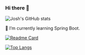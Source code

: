 ### Hi there 👋
![Josh's GitHub stats](https://github-readme-stats.vercel.app/api?username=Joshua-Williams8&show_icons=true&count_private=true&theme=highcontrast) 

🌱 I’m currently learning Spring Boot.

[![Readme Card](https://github-readme-stats.vercel.app/api/pin/?username=Joshua-Williams8&repo=springblog&theme=highcontrast)](https://github.com/Joshua-Williams8/springblog)


[![Top Langs](https://github-readme-stats.vercel.app/api/top-langs/?username=Joshua-Williams8&layout=compact&theme=highcontrast)](https://github.com/Joshua-Williams8/github-readme-stats)


<!--
**Joshua-Williams8/Joshua-Williams8** is a ✨ _special_ ✨ repository because its `README.md` (this file) appears on your GitHub profile.

Here are some ideas to get you started:

- 🔭 I’m currently working on ...
- 🌱 I’m currently learning ...
- 👯 I’m looking to collaborate on ...
- 🤔 I’m looking for help with ...
- 💬 Ask me about ...
- 📫 How to reach me: ...
- 😄 Pronouns: ...
- ⚡ Fun fact: ...
-->

